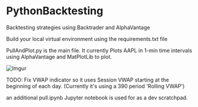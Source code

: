# PythonBacktesting
Backtesting strategies using Backtrader and AlphaVantage

Build your local virtual environment using the requirements.txt file

PullAndPlot.py is the main file. It currently Plots AAPL in 1-min time intervals using AlphaVantage and MatPlotLib to plot.

![Imgur](https://i.imgur.com/MGkzQp9.png)

TODO: Fix VWAP indicator so it uses Session VWAP starting at the beginning of each day. (Currently it's using a 390 period 'Rolling VWAP')


an additional pull.ipynb Jupyter notebook is used for as a dev scratchpad.
